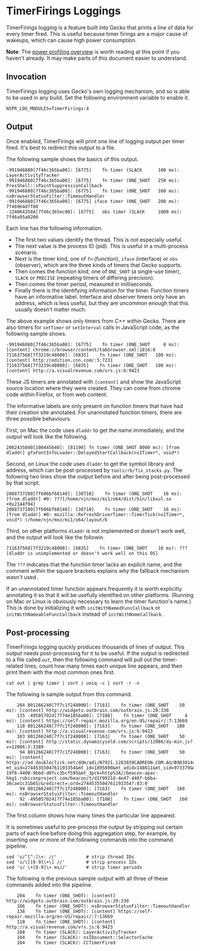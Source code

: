 # TimerFirings Loggings

TimerFirings logging is a feature built into Gecko that prints a line of
data for every timer fired. This is useful because timer firings are a
major cause of wakeups, which can cause high power consumption.

**Note**: The [power profiling
overview](power_profiling_overview.md)
is worth reading at this point if you haven\'t already. It may make
parts of this document easier to understand.

## Invocation

TimerFirings logging uses Gecko\'s own logging mechanism, and so is able
to be used in any build. Set the following environment variable to
enable it.

    NSPR_LOG_MODULES=TimerFirings:4

## Output

Once enabled, TimerFirings will print one line of logging output per
timer fired. It\'s best to redirect this output to a file.

The following sample shows the basics of this output.

    -991946880[7f46c365ba00]: [6775]    fn timer (SLACK      100 ms): LayerActivityTracker
    -991946880[7f46c365ba00]: [6775]    fn timer (ONE_SHOT   250 ms): PresShell::sPaintSuppressionCallback
    -991946880[7f46c365ba00]: [6775]    fn timer (ONE_SHOT   160 ms): nsBrowserStatusFilter::TimeoutHandler
    -991946880[7f46c365ba00]: [6775] iface timer (ONE_SHOT   200 ms): 7f46964d7f80
    -1340643584[7f46c365ec00]: [6775]   obs timer (SLACK     1000 ms): 7f46a95a0200

Each line has the following information.

-   The first two values identify the thread. This is not especially
    useful.
-   The next value is the process ID (pid). This is useful in a
    multi-process scenario.
-   Next is the timer kind, one of `fn` (function), `iface` (interface)
    or `obs` (observer), which are the three kinds of timers that Gecko
    supports.
-   Then comes the function kind, one of `ONE_SHOT` (a single-use
    timer), `SLACK` or `PRECISE` (repeating timers of differing
    precision).
-   Then comes the timer period, measured in milliseconds.
-   Finally there is the identifying information for the timer. Function
    timers have an informative label. Interface and observer timers only
    have an address, which is less useful, but they are uncommon enough
    that this usually doesn\'t matter much.

The above example shows only timers from C++ within Gecko. There are
also timers for `setTimer` or `setInterval` calls in JavaScript code, as
the following sample shows.

    -991946880[7f46c365ba00]: [6775]    fn timer (ONE_SHOT     0 ms): [content] chrome://browser/content/tabbrowser.xml:1816:0
    711637568[7f3219c48000]: [6835]    fn timer (ONE_SHOT   100 ms): [content] http://edition.cnn.com/:5:7231
    711637568[7f3219c48000]: [6835]    fn timer (ONE_SHOT   100 ms): [content] http://a.visualrevenue.com/vrs.js:6:9423

These JS timers are annotated with `[content]` and show the JavaScript
source location where they were created. They can come from chrome code
within Firefox, or from web content.

The informative labels are only present on function timers that have had
their creation site annotated. For unannotated function timers, there
are three possible behaviours.

First, on Mac the code uses `dladdr` to get the name immediately, and
the output will look like the following.

    2082435840[100445640]: [81190] fn timer (ONE_SHOT 8000 ms): [from dladdr] gfxFontInfoLoader::DelayedStartCallback(nsITimer*, void*)

Second, on Linux the code uses `dladdr` to get the symbol library and
address, which can be post-processed by `tools/rb/fix_stacks.py`. The
following two lines show the output before and after being
post-processed by that script.

    2088737280[7f606bf68140]: [30710]    fn timer (ONE_SHOT    16 ms): [from dladdr] #0: ???[/home/njn/moz/mi1/o64/dist/bin/libxul.so +0x2144f94]
    2088737280[7f606bf68140]: [30710]    fn timer (ONE_SHOT    16 ms): [from dladdr] #0: mozilla::RefreshDriverTimer::TimerTick(nsITimer*, void*) (/home/njn/moz/mi1/o64/layout/b

Third, on other platforms `dladdr` is not implemented or doesn\'t work
well, and the output will look like the followin.

    711637568[7f3219c48000]: [6835]    fn timer (ONE_SHOT    16 ms): ???[dladdr is unimplemented or doesn't work well on this OS]

The `???` indicates that the function timer lacks an explicit name, and
the comment within the square brackets explains why the fallback
mechanism wasn\'t used`.`

If an unannotated timer function appears frequently it is worth
explicitly annotating it so that it will be usefully identified on other
platforms. (Running on Mac or Linux is obviously necessary to learn the
timer function\'s name.) This is done by initializing it with
`initWithNamedFuncCallback` or `initWithNameableFuncCallback` instead of
`initWithNameCallback`.

## Post-processing

TimerFirings logging quickly produces thousands of lines of output. This
output needs post-processing for it to be useful. If the output is
redirected to a file called *`out`*, then the following command will
pull out the timer-related lines, count how many times each unique line
appears, and then print them with the most common ones first.

    cat out | grep timer | sort | uniq -c | sort -r -n

The following is sample output from this command.

        204 801266240[7f7c1f248000]: [7163]    fn timer (ONE_SHOT    50 ms): [content] http://widgets.outbrain.com/outbrain.js:20:330
        135 -495057024[7f74e105ba00]: [7108]    fn timer (ONE_SHOT     4 ms): [content] https://self-repair.mozilla.org/en-US/repair/:7:13669
        118 801266240[7f7c1f248000]: [7163]    fn timer (ONE_SHOT   100 ms): [content] http://a.visualrevenue.com/vrs.js:6:9423
        103 801266240[7f7c1f248000]: [7163]    fn timer (ONE_SHOT    50 ms): [content] http://static.dynamicyield.com/scripts/12086/dy-min.js?v=12086:3:3389
         94 801266240[7f7c1f248000]: [7163]    fn timer (ONE_SHOT    50 ms): [content] https://ad.doubleclick.net/ddm/adi/N7921.1283839CADREON.COM.AU/B9038144.122190976;sz=300x600;click=http://pixel.mathtag.com/click/img?mt_aid=2744535504761193354&mt_id=1895890&mt_adid=148611&mt_sid=973379&mt_exid=9&mt_inapp=0&mt_uuid=353d5460-19f6-4400-9bbd-d0fcc3bcf595&mt_3pck=http%3A//beacon-apac-hkg1.rubiconproject.com/beacon/t/d1f9921d-4e47-448f-b6ba-36cae1c31b65/&redirect=;ord=2744535504761193354?:83:0
         94 801266240[7f7c1f248000]: [7163]    fn timer (ONE_SHOT   160 ms): nsBrowserStatusFilter::TimeoutHandler
         92 -495057024[7f74e105ba00]: [7108]    fn timer (ONE_SHOT   160 ms): nsBrowserStatusFilter::TimeoutHandler

The first column shows how many times the particular line appeared.

It is sometimes useful to pre-process the output by stripping out
certain parts of each line before doing this aggregation step, for
example, by inserting one or more of the following commands into the
command pipeline.

    sed 's/^[^:]\+: //'           # strip thread IDs
    sed 's/\[[0-9]\+\] //'        # strip process IDs
    sed 's/ \+[0-9]\+ ms//'       # strip timer periods

The following is the previous sample output with all three of these
commands added into the pipeline.

        204    fn timer (ONE_SHOT): [content] http://widgets.outbrain.com/outbrain.js:20:330
        186    fn timer (ONE_SHOT): nsBrowserStatusFilter::TimeoutHandler
        138    fn timer (ONE_SHOT): [content] https://self-repair.mozilla.org/en-US/repair/:7:13669
        118    fn timer (ONE_SHOT): [content] http://a.visualrevenue.com/vrs.js:6:9423
        108    fn timer (SLACK): LayerActivityTracker
        104    fn timer (SLACK): nsIDocument::SelectorCache
        104    fn timer (SLACK): CCTimerFired
